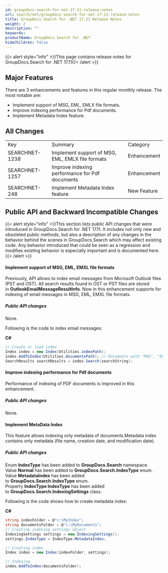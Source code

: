```yaml
---
id: groupdocs-search-for-net-17-11-release-notes
url: search/net/groupdocs-search-for-net-17-11-release-notes
title: GroupDocs.Search for .NET 17.11 Release Notes
weight: 2
description: ""
keywords: 
productName: GroupDocs.Search for .NET
hideChildren: False
---
```

{{< alert style="info" >}}This page contains release notes for GroupDocs.Search for .NET 17.11{{< /alert >}}

## Major Features

There are 3 enhancements and features in this regular monthly release. The most notable are:

*   Implement support of MSG, EML, EMLX file formats.
*   Improve indexing performance for Pdf documents.
*   Implement Metadata Index feature.

## All Changes

<table class="confluenceTable"><tbody><tr><td class="confluenceTd">Key</td><td class="confluenceTd">Summary</td><td class="confluenceTd">Category</td></tr><tr><td class="confluenceTd">SEARCHNET-1238</td><td class="confluenceTd">Implement support of MSG, EML, EMLX file formats</td><td class="confluenceTd">Enhancement</td></tr><tr><td colspan="1" class="confluenceTd">SEARCHNET-1257</td><td colspan="1" class="confluenceTd">Improve indexing performance for Pdf documents</td><td colspan="1" class="confluenceTd">Enhancement</td></tr><tr><td class="confluenceTd">SEARCHNET-248</td><td class="confluenceTd">Implement Metadata Index feature</td><td class="confluenceTd">New Feature</td></tr></tbody></table>

## Public API and Backward Incompatible Changes

{{< alert style="info" >}}This section lists public API changes that were introduced in GroupDocs.Search for .NET 17.11. It includes not only new and obsoleted public methods, but also a description of any changes in the behavior behind the scenes in GroupDocs.Search which may affect existing code. Any behavior introduced that could be seen as a regression and modifies existing behavior is especially important and is documented here.{{< /alert >}}

#### Implement support of MSG, EML, EMXL file formats

Previously, API allows to index email messages from Microsoft Outlook files (PST and OST). All search results found in OST or PST files are stored in **OutlookEmailMessageResultInfo**. Now in this enhancement supports for indexing of email messages in MSG, EML, EMXL file formats.

##### Public API changes

None.

Following is the code to index email messages:

**C#**

```csharp
// Create or load index
Index index = new Index(Utilities.indexPath);
index.AddToIndex(Utilities.documentsPath); // Documents with "MSG", "EML", "EMXL" extension will be indexed
SearchResults searchResults = index.Search(searchString);
```

#### Improve indexing performance for Pdf documents

Performance of indexing of PDF documents is improved in this enhancement.

##### Public API changes

None.

#### Implement MetaData Index

This feature allows indexing only metadata of documents.Metadata index contains only metadata (file name, creation date, and modification date).

##### Public API changes

Enum **IndexType** has been added to **GroupDocs.Search** namespace.  
Value **Normal** has been added to **GroupDocs.Search.IndexType** enum.  
Value **MetadataIndex** has been added to **GroupDocs.Search.IndexType** enum.  
Property **IndexType IndexType** has been added to **GroupDocs.Search.IndexingSettings** class.

Following is the code shows how to create metadata index:

**C#**

```csharp
string indexFolder = @"c:\MyIndex";
string documentsFolder = @"c:\MyDocuments";
// Creating indexing settings object
IndexingSettings settings = new IndexingSettings();
settings.IndexType = IndexType.MetadataIndex;

// Creating index
Index index = new Index(indexFolder, settings);

// Indexing
index.AddToIndex(documentsFolder);
```

